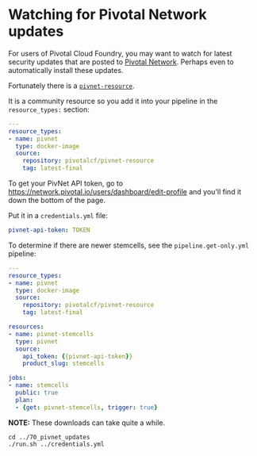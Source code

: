 # Watching for Pivotal Network updates

For users of Pivotal Cloud Foundry, you may want to watch for latest security updates that are posted to [Pivotal Network](https://network.pivotal.io). Perhaps even to automatically install these updates.

Fortunately there is a [`pivnet-resource`](https://github.com/pivotal-cf-experimental/pivnet-resource).

It is a community resource so you add it into your pipeline in the `resource_types:` section:

```yaml
---
resource_types:
- name: pivnet
  type: docker-image
  source:
    repository: pivotalcf/pivnet-resource
    tag: latest-final
```

To get your PivNet API token, go to https://network.pivotal.io/users/dashboard/edit-profile and you'll find it down the bottom of the page.

Put it in a `credentials.yml` file:

```yaml
pivnet-api-token: TOKEN
```

To determine if there are newer stemcells, see the `pipeline.get-only.yml` pipeline:

```yaml
---
resource_types:
- name: pivnet
  type: docker-image
  source:
    repository: pivotalcf/pivnet-resource
    tag: latest-final

resources:
- name: pivnet-stemcells
  type: pivnet
  source:
    api_token: {{pivnet-api-token}}
    product_slug: stemcells

jobs:
- name: stemcells
  public: true
  plan:
  - {get: pivnet-stemcells, trigger: true}
```

**NOTE:** These downloads can take quite a while.

```
cd ../70_pivnet_updates
./run.sh ../credentials.yml
```
